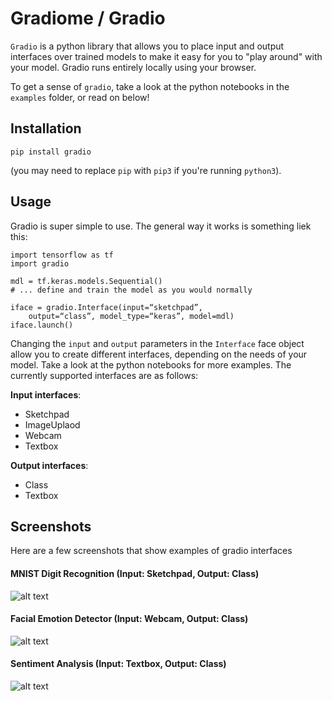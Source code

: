 # Gradiome / Gradio

`Gradio` is a python library that allows you to place input and output interfaces over trained models to make it easy for you to "play around" with your model. Gradio runs entirely locally using your browser.

To get a sense of `gradio`, take a look at the  python notebooks in the `examples` folder, or read on below!

## Installation
```
pip install gradio
```
(you may need to replace `pip` with `pip3` if you're running `python3`).

## Usage

Gradio is super simple to use. The general way it works is something liek this:


```
import tensorflow as tf
import gradio

mdl = tf.keras.models.Sequential()
# ... define and train the model as you would normally

iface = gradio.Interface(input=“sketchpad”,
	output=“class”, model_type=“keras”, model=mdl)
iface.launch()
```

Changing the `input` and `output` parameters in the `Interface` face object allow you to create different interfaces, depending on the needs of your model. Take a look at the python notebooks for more examples. The currently supported interfaces are as follows:

**Input interfaces**:
* Sketchpad
* ImageUplaod
* Webcam
* Textbox

**Output interfaces**:
* Class
* Textbox

## Screenshots

Here are a few screenshots that show examples of gradio interfaces

#### MNIST Digit Recognition (Input: Sketchpad, Output: Class)

![alt text](https://raw.githubusercontent.com/abidlabs/gradio/master/screenshots/mnist4.png)

#### Facial Emotion Detector (Input: Webcam, Output: Class)

![alt text](https://raw.githubusercontent.com/abidlabs/gradio/master/screenshots/webcam_happy.png)

#### Sentiment Analysis (Input: Textbox, Output: Class)

![alt text](https://raw.githubusercontent.com/abidlabs/gradio/master/screenshots/sentiment_positive.png)



